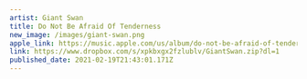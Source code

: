 ```yaml
---
artist: Giant Swan
title: Do Not Be Afraid Of Tenderness
new_image: /images/giant-swan.png
apple_link: https://music.apple.com/us/album/do-not-be-afraid-of-tenderness-single/1539149893
link: https://www.dropbox.com/s/xpkbxgx2fzlublv/GiantSwan.zip?dl=1
published_date: 2021-02-19T21:43:01.171Z
---
```

